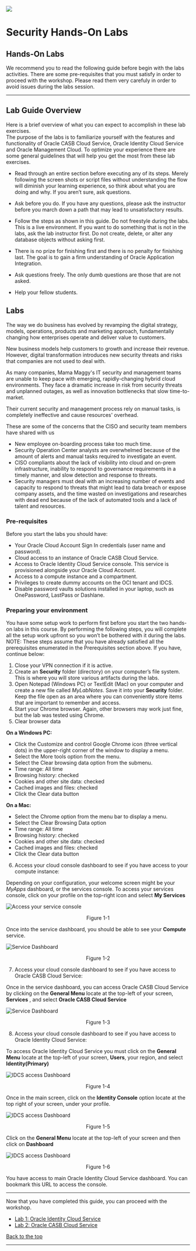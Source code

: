 ![](./media/securitytitle.png)

# Security Hands-On Labs

## Hands-On Labs

We recommend you to read the following guide before begin with the labs activities. There are some pre-requisites that you must satisfy in order to proceed with the workshop.
Please read them very carefuly in order to avoid issues during the labs session.

****

## Lab Guide Overview

Here is a brief overview of what you can expect to accomplish in these lab exercises.  
The purpose of the labs is to familiarize yourself with the features and functionality of Oracle CASB Cloud Service, Oracle Identity Cloud Service and Oracle Management Cloud.
To optimize your experience there are some general guidelines that will help you get the most from these lab exercises.

- Read through an entire section before executing any of its steps.  Merely following the screen shots or script files without understanding the flow will diminish your learning experience, so think about what you are doing and why.  If you aren’t sure, ask questions.

- Ask before you do.  If you have any questions, please ask the instructor before you march down a path that may lead to unsatisfactory results.

- Follow the steps as shown in this guide.  Do not freestyle during the labs. This is a live environment.  If you want to do something that is not in the labs, ask the lab instructor first.  Do not create, delete, or alter any database objects without asking first.  

- There is no prize for finishing first and there is no penalty for finishing last. The goal is to gain a firm understanding of Oracle Application Integration.  

- Ask questions freely.  The only dumb questions are those that are not asked.  

- Help your fellow students.

## Labs

The way we do business has evolved by revamping the digital strategy, models, operations, products and marketing approach, fundamentally changing how enterprises operate and deliver value to customers.

New business models help customers to growth and increase their revenue. However, digital transformation introduces new security threats and risks that companies are not used to deal with.  

As many companies, Mama Maggy's IT security and management teams are unable to keep pace with emerging, rapidly-changing hybrid cloud environments.  They face a dramatic increase in risk from security threats and unplanned outages, as well as innovation bottlenecks that slow time-to-market.

Their current security and management process rely on manual tasks, is completely ineffective and cause resources' overhead.

These are some of the concerns that the CISO and security team members have shared with us

- New employee on-boarding process take too much time.
- Security Operation Center analysts are overwhelmed because of the amount of alerts and manual tasks required to investigate an event.
- CISO compliants about the lack of visibility into cloud and on-prem infrastructure, inability to respond to governance requirements in a timely manner, and slow detection and response to threats.
- Security managers must deal with an increasing number of events and capacity to respond to threats that might lead to data breach or expose company assets, and the time wasted on investigations and researches with dead end because of the lack of automated tools and a lack of talent and resources.

### Pre-requisites

Before you start the labs you should have:
- Your Oracle Cloud Account Sign In credentials (user name and password).
- Cloud access to an instance of Oracle CASB Cloud Service.
- Access to Oracle Identity Cloud Service console. This service is provisioned alongside your Oracle Cloud Account.
- Access to a compute instance and a compartment.
- Privileges to create dummy accounts on the OCI tenant and IDCS.
- Disable password vaults solutions installed in your laptop, such as OnePassword, LastPass or Dashlane.

### Preparing your environment

You have some setup work to perform first before you start the two hands-on labs in this course.  By performing the following steps, you will complete all the setup work upfront so you won’t be bothered with it during the labs.  NOTE: These steps assume that you have already satisfied all the prerequisites enumerated in the Prerequisites section above.  If you have, continue below:

1.	Close your VPN connection if it is active.
2.	Create an **Security** folder (directory) on your computer’s file system.  This is where you will store various artifacts during the labs.
3.	Open Notepad (Windows PC) or TextEdit (Mac) on your computer and create a new file called *MyLabNotes*.  Save it into your **Security** folder.  Keep the file open as an area where you can conveniently store items that are important to remember and access.
4.	Start your Chrome browser.  Again, other browsers may work just fine, but the lab was tested using Chrome.
5. Clear browser data

**On a Windows PC:**
- Click the Customize and control Google Chrome icon (three vertical dots) in the upper-right corner of the window to display a menu.
- Select the More tools option from the menu.
- Select the Clear browsing data option from the submenu.
- Time range: All time
- Browsing history: checked
- Cookies and other site data: checked
- Cached images and files: checked 
- Click the Clear data button

**On a Mac:**
- Select the Chrome option from the menu bar to display a menu.
- Select the Clear Browsing Data option
- Time range: All time
- Browsing history: checked
- Cookies and other site data: checked
- Cached images and files: checked 
- Click the Clear data button

6. Access your cloud console dashboard to see if you have access to your compute instance:

Depending on your configuration, your welcome screen might be your *MyApps* dashboard, or the services console.
To access your services console, click on your profile on the top-right icon and select **My Services**

![Access your service console](./media/access_services.png)
<p align="center">Figure 1-1</p>

Once into the service dashboard, you should be able to see your **Compute** service.

![Service Dashboard](./media/dashboard.png)
<p align="center">Figure 1-2</p>

7. Access your cloud console dashboard to see if you have access to Oracle CASB Cloud Service:

Once in the service dashboard, you can access Oracle CASB Cloud Service by clicking on the **General Menu** locate at the top-left of your screen, **Services** , and select **Oracle CASB Cloud Service**

![Service Dashboard](./media/access_casb.png)
<p align="center">Figure 1-3</p>


8. Access your cloud console dashboard to see if you have access to Oracle Identity Cloud Service:

To access Oracle Identity Cloud Service you must click on the **General Menu** locate at the top-left of your screen, **Users**, your region, and select **Identity(Primary)**

![IDCS access Dashboard](./media/access_idcs_1.png)
<p align="center">Figure 1-4</p>


Once in the main screen, click on the **Identity Console** option locate at the top right of your screen, under your profile.

![IDCS access Dashboard](./media/access_idcs_2.png)
<p align="center">Figure 1-5</p>

Click on the **General Menu** locate at the top-left of your screen and then click on **Dashboard**

![IDCS access Dashboard](./media/access_idcs_3.png)
<p align="center">Figure 1-6</p>


You have access to main Oracle Identity Cloud Service dashboard. You can bookmark this URL to access the console.

****

Now that you have completed this guide, you can proceed with the workshop.

- [Lab 1: Oracle Identity Cloud Service](LAB1_IDCS.md)
- [Lab 2: Oracle CASB Cloud Service](LAB2_CASB.md)

[Back to the top](#Security-Hands-On-Labs)

***** 
